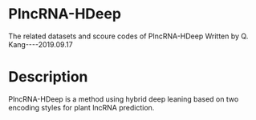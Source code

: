 # PlncRNA-HDeep
The related datasets and scoure codes of PlncRNA-HDeep Written by Q. Kang----2019.09.17
# Description
PlncRNA-HDeep is a method using hybrid deep leaning based on two encoding styles for plant lncRNA prediction.
